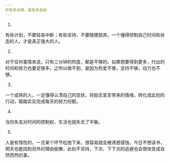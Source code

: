 ```yaml
---
你有多自律，就有多自由
---
```


1.

有些计划，不要轻易中断；有些坚持，不要随便放弃。一个懂得控制自己时间和状态的人，才是真正强大的人。

2.

对于任何事情来说，只有三分钟的热度，都是不够的。如果想要得到更多，付出的时间和努力也要足够多，之所以做不到，是因为热爱不够，坚持不够，动力也不够。

3.

一个成熟的人，一定懂得认清自己的现状，将励志宣言带来的情绪，转化成此刻的行动，踏踏实实完成每天的努力份额。

4.

当你失去对时间的控制权，生活也就失去了平衡。

5.

人是有惰性的，一旦某个环节松弛下来，很容易就会被诱惑侵蚀，今日不想读书，明天也能找到另外的理由偷懒，此刻不坚持，下次、下下次的逃避也会很快变成自然而然的事。